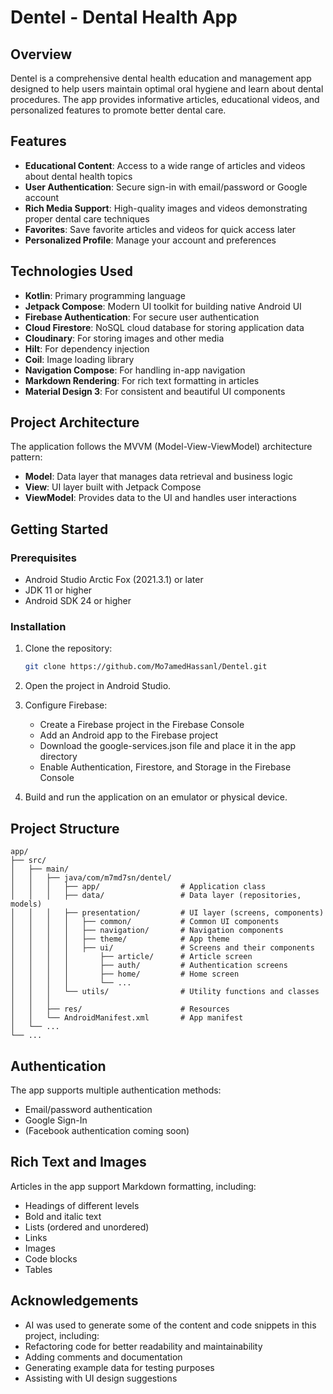 # Dentel - Dental Health App

## Overview

Dentel is a comprehensive dental health education and management app designed to help users maintain optimal oral hygiene and learn about dental procedures. The app provides informative articles, educational videos, and personalized features to promote better dental care.

## Features

- **Educational Content**: Access to a wide range of articles and videos about dental health topics
- **User Authentication**: Secure sign-in with email/password or Google account
- **Rich Media Support**: High-quality images and videos demonstrating proper dental care techniques
- **Favorites**: Save favorite articles and videos for quick access later
- **Personalized Profile**: Manage your account and preferences

## Technologies Used

- **Kotlin**: Primary programming language
- **Jetpack Compose**: Modern UI toolkit for building native Android UI
- **Firebase Authentication**: For secure user authentication
- **Cloud Firestore**: NoSQL cloud database for storing application data
- **Cloudinary**: For storing images and other media
- **Hilt**: For dependency injection
- **Coil**: Image loading library
- **Navigation Compose**: For handling in-app navigation
- **Markdown Rendering**: For rich text formatting in articles
- **Material Design 3**: For consistent and beautiful UI components

## Project Architecture

The application follows the MVVM (Model-View-ViewModel) architecture pattern:

- **Model**: Data layer that manages data retrieval and business logic
- **View**: UI layer built with Jetpack Compose
- **ViewModel**: Provides data to the UI and handles user interactions

## Getting Started

### Prerequisites

- Android Studio Arctic Fox (2021.3.1) or later
- JDK 11 or higher
- Android SDK 24 or higher

### Installation

1. Clone the repository:
   ```bash
   git clone https://github.com/Mo7amedHassanl/Dentel.git
   ```

2. Open the project in Android Studio.

3. Configure Firebase:
   - Create a Firebase project in the Firebase Console
   - Add an Android app to the Firebase project
   - Download the google-services.json file and place it in the app directory
   - Enable Authentication, Firestore, and Storage in the Firebase Console

4. Build and run the application on an emulator or physical device.

## Project Structure

```
app/
├── src/
│   ├── main/
│   │   ├── java/com/m7md7sn/dentel/
│   │   │   ├── app/                  # Application class
│   │   │   ├── data/                 # Data layer (repositories, models)
│   │   │   ├── presentation/         # UI layer (screens, components)
│   │   │   │   ├── common/           # Common UI components
│   │   │   │   ├── navigation/       # Navigation components
│   │   │   │   ├── theme/            # App theme
│   │   │   │   ├── ui/               # Screens and their components
│   │   │   │       ├── article/      # Article screen
│   │   │   │       ├── auth/         # Authentication screens
│   │   │   │       ├── home/         # Home screen
│   │   │   │       └── ...
│   │   │   └── utils/                # Utility functions and classes
│   │   │
│   │   ├── res/                      # Resources
│   │   └── AndroidManifest.xml       # App manifest
│   └── ...
└── ...
```

## Authentication

The app supports multiple authentication methods:
- Email/password authentication
- Google Sign-In
- (Facebook authentication coming soon)

## Rich Text and Images

Articles in the app support Markdown formatting, including:
- Headings of different levels
- Bold and italic text
- Lists (ordered and unordered)
- Links
- Images
- Code blocks
- Tables


## Acknowledgements

- AI was used to generate some of the content and code snippets in this project, including:
 - Refactoring code for better readability and maintainability
 - Adding comments and documentation
 - Generating example data for testing purposes
 - Assisting with UI design suggestions

